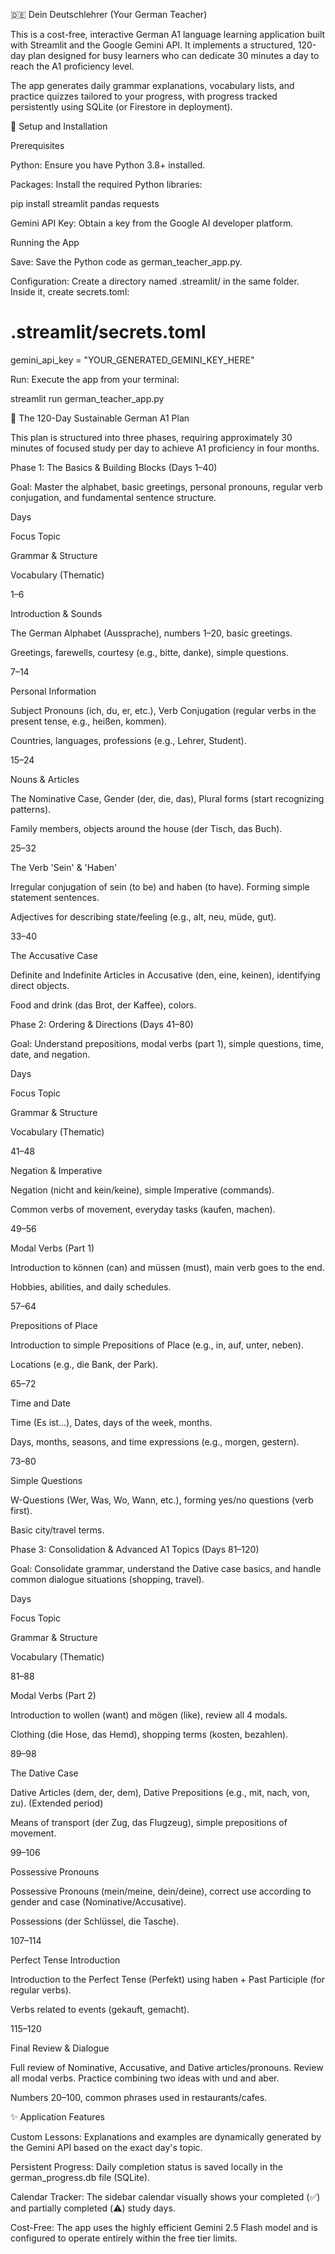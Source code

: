 🇩🇪 Dein Deutschlehrer (Your German Teacher)

This is a cost-free, interactive German A1 language learning application built with Streamlit and the Google Gemini API. It implements a structured, 120-day plan designed for busy learners who can dedicate 30 minutes a day to reach the A1 proficiency level.

The app generates daily grammar explanations, vocabulary lists, and practice quizzes tailored to your progress, with progress tracked persistently using SQLite (or Firestore in deployment).

🚀 Setup and Installation

Prerequisites

Python: Ensure you have Python 3.8+ installed.

Packages: Install the required Python libraries:

pip install streamlit pandas requests


Gemini API Key: Obtain a key from the Google AI developer platform.

Running the App

Save: Save the Python code as german_teacher_app.py.

Configuration: Create a directory named .streamlit/ in the same folder. Inside it, create secrets.toml:

# .streamlit/secrets.toml
gemini_api_key = "YOUR_GENERATED_GEMINI_KEY_HERE"


Run: Execute the app from your terminal:

streamlit run german_teacher_app.py


📅 The 120-Day Sustainable German A1 Plan

This plan is structured into three phases, requiring approximately 30 minutes of focused study per day to achieve A1 proficiency in four months.

Phase 1: The Basics & Building Blocks (Days 1–40)

Goal: Master the alphabet, basic greetings, personal pronouns, regular verb conjugation, and fundamental sentence structure.

Days

Focus Topic

Grammar & Structure

Vocabulary (Thematic)

1–6

Introduction & Sounds

The German Alphabet (Aussprache), numbers 1–20, basic greetings.

Greetings, farewells, courtesy (e.g., bitte, danke), simple questions.

7–14

Personal Information

Subject Pronouns (ich, du, er, etc.), Verb Conjugation (regular verbs in the present tense, e.g., heißen, kommen).

Countries, languages, professions (e.g., Lehrer, Student).

15–24

Nouns & Articles

The Nominative Case, Gender (der, die, das), Plural forms (start recognizing patterns).

Family members, objects around the house (der Tisch, das Buch).

25–32

The Verb 'Sein' & 'Haben'

Irregular conjugation of sein (to be) and haben (to have). Forming simple statement sentences.

Adjectives for describing state/feeling (e.g., alt, neu, müde, gut).

33–40

The Accusative Case

Definite and Indefinite Articles in Accusative (den, eine, keinen), identifying direct objects.

Food and drink (das Brot, der Kaffee), colors.

Phase 2: Ordering & Directions (Days 41–80)

Goal: Understand prepositions, modal verbs (part 1), simple questions, time, date, and negation.

Days

Focus Topic

Grammar & Structure

Vocabulary (Thematic)

41–48

Negation & Imperative

Negation (nicht and kein/keine), simple Imperative (commands).

Common verbs of movement, everyday tasks (kaufen, machen).

49–56

Modal Verbs (Part 1)

Introduction to können (can) and müssen (must), main verb goes to the end.

Hobbies, abilities, and daily schedules.

57–64

Prepositions of Place

Introduction to simple Prepositions of Place (e.g., in, auf, unter, neben).

Locations (e.g., die Bank, der Park).

65–72

Time and Date

Time (Es ist...), Dates, days of the week, months.

Days, months, seasons, and time expressions (e.g., morgen, gestern).

73–80

Simple Questions

W-Questions (Wer, Was, Wo, Wann, etc.), forming yes/no questions (verb first).

Basic city/travel terms.

Phase 3: Consolidation & Advanced A1 Topics (Days 81–120)

Goal: Consolidate grammar, understand the Dative case basics, and handle common dialogue situations (shopping, travel).

Days

Focus Topic

Grammar & Structure

Vocabulary (Thematic)

81–88

Modal Verbs (Part 2)

Introduction to wollen (want) and mögen (like), review all 4 modals.

Clothing (die Hose, das Hemd), shopping terms (kosten, bezahlen).

89–98

The Dative Case

Dative Articles (dem, der, dem), Dative Prepositions (e.g., mit, nach, von, zu). (Extended period)

Means of transport (der Zug, das Flugzeug), simple prepositions of movement.

99–106

Possessive Pronouns

Possessive Pronouns (mein/meine, dein/deine), correct use according to gender and case (Nominative/Accusative).

Possessions (der Schlüssel, die Tasche).

107–114

Perfect Tense Introduction

Introduction to the Perfect Tense (Perfekt) using haben + Past Participle (for regular verbs).

Verbs related to events (gekauft, gemacht).

115–120

Final Review & Dialogue

Full review of Nominative, Accusative, and Dative articles/pronouns. Review all modal verbs. Practice combining two ideas with und and aber.

Numbers 20–100, common phrases used in restaurants/cafes.

✨ Application Features

Custom Lessons: Explanations and examples are dynamically generated by the Gemini API based on the exact day's topic.

Persistent Progress: Daily completion status is saved locally in the german_progress.db file (SQLite).

Calendar Tracker: The sidebar calendar visually shows your completed (✅) and partially completed (⚠️) study days.

Cost-Free: The app uses the highly efficient Gemini 2.5 Flash model and is configured to operate entirely within the free tier limits.